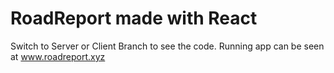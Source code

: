 # RoadReport made with React

Switch to Server or Client Branch to see the code.
Running app can be seen at www.roadreport.xyz
